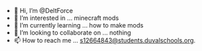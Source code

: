 - 👋 Hi, I’m @DeltForce
- 👀 I’m interested in ... minecraft mods
- 🌱 I’m currently learning ... how to make mods
- 💞️ I’m looking to collaborate on ... nothing 
- 📫 How to reach me ... s12664843@students.duvalschools.org.

<!---
DeltForce/DeltForce is a ✨ special ✨ repository because its `README.md` (this file) appears on your GitHub profile.
You can click the Preview link to take a look at your changes.
--->
